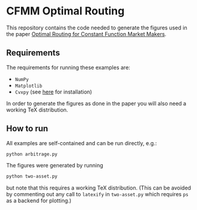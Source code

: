 # CFMM Optimal Routing
This repository contains the code needed to generate the figures used in the paper
[Optimal Routing for Constant Function Market Makers](https://arxiv.org/abs/2204.05238).

## Requirements
The requirements for running these examples are:
- `NumPy`
- `Matplotlib`
- `Cvxpy` (see [here](https://www.cvxpy.org/install/index.html) for installation)

In order to generate the figures as done in the paper you will also need a working TeX distribution.

## How to run
All examples are self-contained and can be run directly, e.g.:
```bash
python arbitrage.py
```
The figures were generated by running
```bash
python two-asset.py
```
but note that this requires a working TeX distribution. (This can be avoided by commenting out any call to `latexify` in `two-asset.py` which requires `ps` as a backend for plotting.)
